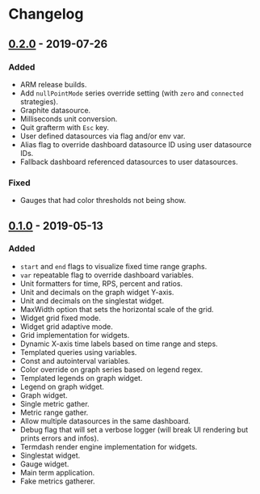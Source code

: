 # Changelog

## [0.2.0] - 2019-07-26

### Added

- ARM release builds.
- Add `nullPointMode` series override setting (with `zero` and `connected` strategies).
- Graphite datasource.
- Milliseconds unit conversion.
- Quit grafterm with `Esc` key.
- User defined datasources via flag and/or env var.
- Alias flag to override dashboard datasource ID using user datasource IDs.
- Fallback dashboard referenced datasources to user datasources.

### Fixed

- Gauges that had color thresholds not being show.

## [0.1.0] - 2019-05-13

### Added

- `start` and `end` flags to visualize fixed time range graphs.
- `var` repeatable flag to override dashboard variables.
- Unit formatters for time, RPS, percent and ratios.
- Unit and decimals on the graph widget Y-axis.
- Unit and decimals on the singlestat widget.
- MaxWidth option that sets the horizontal scale of the grid.
- Widget grid fixed mode.
- Widget grid adaptive mode.
- Grid implementation for widgets.
- Dynamic X-axis time labels based on time range and steps.
- Templated queries using variables.
- Const and autointerval variables.
- Color override on graph series based on legend regex.
- Templated legends on graph widget.
- Legend on graph widget.
- Graph widget.
- Single metric gather.
- Metric range gather.
- Allow multiple datasources in the same dashboard.
- Debug flag that will set a verbose logger (will break UI rendering but prints errors and infos).
- Termdash render engine implementation for widgets.
- Singlestat widget.
- Gauge widget.
- Main term application.
- Fake metrics gatherer.

[unreleased]: https://github.com/waynz0r/grafterm/compare/v0.2.0...HEAD
[0.2.0]: https://github.com/waynz0r/grafterm/compare/v0.1.0...0.2.0
[0.1.0]: https://github.com/waynz0r/grafterm/releases/tag/v0.1.0
